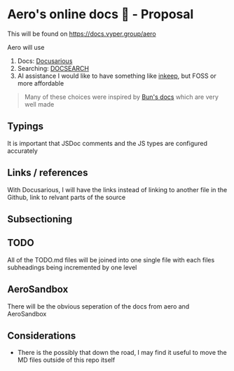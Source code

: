 # Aero's online docs 📝 - Proposal

This will be found on <https://docs.vyper.group/aero>

Aero will use

1. Docs: [Docusarious](https://docusaurus.io/)
2. Searching: [DOCSEARCH](https://docsearch.algolia.com/)
3. AI assistance I would like to have something like [inkeep](https://inkeep.com/), but FOSS or more affordable

> Many of these choices were inspired by [Bun's docs](https://bun.sh/docs) which are very well made

## Typings

It is important that JSDoc comments and the JS types are configured accurately

## Links / references

With Docusarious, I will have the links instead of linking to another file in the Github, link to relvant parts of the source

## Subsectioning

## TODO

All of the TODO.md files will be joined into one single file with each files subheadings being incremented by one level

## AeroSandbox

There will be the obvious seperation of the docs from aero and AeroSandbox

## Considerations

- There is the possibly that down the road, I may find it useful to move the MD files outside of this repo itself
